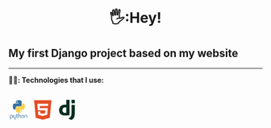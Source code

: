 <h1 align="center">
🖐️:Hey!
</h1>

<h2>My first Django project based on my website</h2> 




<hr>

<b>👨‍💻: Technologies that I use:</b></br></br>

<img src="https://github.com/devicons/devicon/blob/master/icons/python/python-original-wordmark.svg" width="40" height="40">&nbsp;
<img src="https://github.com/devicons/devicon/blob/master/icons/html5/html5-plain.svg" width="40" height="40">&nbsp;
<img src="https://github.com/devicons/devicon/blob/master/icons/django/django-plain.svg" width="40" height="40">&nbsp;
